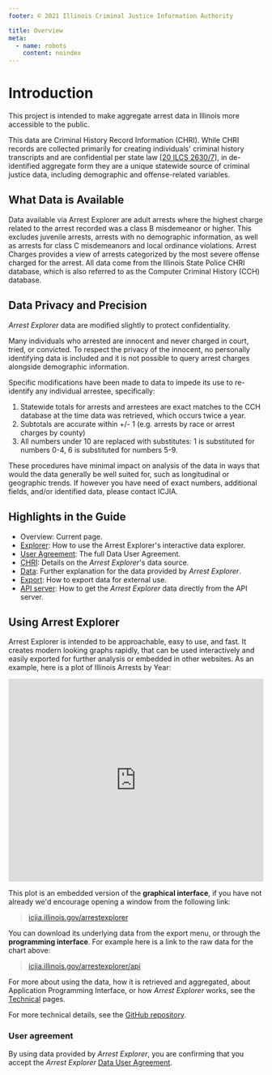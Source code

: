 ```yaml
---
footer: © 2021 Illinois Criminal Justice Information Authority

title: Overview
meta:
  - name: robots
    content: noindex
---
```


# Introduction

This project is intended to make aggregate arrest data in Illinois more accessible to the public.

This data are Criminal History Record Information (CHRI). While CHRI records are collected primarily for creating individuals' criminal history transcripts and are confidential per state law [[20 ILCS 2630/7](https://www.ilga.gov/legislation/ilcs/ilcs3.asp?ActID=350&ChapterID=5)], in de-identified aggregate form they are a unique statewide source of criminal justice data, including demographic and offense-related variables.

## What Data is Available

Data available via Arrest Explorer are adult arrests where the highest charge related to the arrest recorded was a class B misdemeanor or higher. This excludes juvenile arrests, arrests with no demographic information, as well as arrests for class C misdemeanors and local ordinance violations. Arrest Charges provides a view of arrests categorized by the most severe offense charged for the arrest. All data come from the Illinois State Police CHRI database, which is also referred to as the Computer Criminal History (CCH) database.

## Data Privacy and Precision

_Arrest Explorer_ data are modified slightly to protect confidentiality.

Many individuals who arrested are innocent and never charged in court, tried, or convicted. To respect the privacy of the innocent, no personally identifying data is included and it is not possible to query arrest charges alongside demographic information.

Specific modifications have been made to data to impede its use to re-identify any individual arrestee, specifically:

1.  Statewide totals for arrests and arrestees are exact matches to the CCH database at the time data was retrieved, which occurs twice a year.
2.  Subtotals are accurate within +/- 1 (e.g. arrests by race or arrest charges by county)
3.  All numbers under 10 are replaced with substitutes: 1 is substituted for numbers 0-4, 6 is substituted for numbers 5-9.

These procedures have minimal impact on analysis of the data in ways that would the data generally be well suited for, such as longitudinal or geographic trends. If however you have need of exact numbers, additional fields, and/or identified data, please contact ICJIA.

## Highlights in the Guide

- Overview: Current page.
- [Explorer](./explorer): How to use the Arrest Explorer's interactive data explorer.
- [User Agreement](/user_agreement): The full Data User Agreement.
- [CHRI](./technical/chri): Details on the _Arrest Explorer_'s data source.
- [Data](./technical/data): Further explanation for the data provided by _Arrest Explorer_.
- [Export](/technical/export-data): How to export data for external use.
- [API server](./technical/api): How to get the _Arrest Explorer_ data directly from the API server.

## Using Arrest Explorer

Arrest Explorer is intended to be approachable, easy to use, and fast. It creates modern looking graphs rapidly, that can be used interactively and easily exported for further analysis or embedded in other websites. As an example, here is a plot of Illinois Arrests by Year:

<iframe title="Plot of Illinois Arrests by Year" width="100%" height="400" frameborder="0" src="https://icjia.illinois.gov/arrestexplorer/?embed"></iframe>

This plot is an embedded version of the **graphical interface**, if you have not already we'd encourage opening a window from the following link:

> <a href="https://icjia.illinois.gov/arrestexplorer" target="\_blank">icjia.illinois.gov/arrestexplorer</a>

You can download its underlying data from the export menu, or through the **programming interface**. For example here is a link to the raw data for the chart above:

> [icjia.illinois.gov/arrestexplorer/api](https://icjia.illinois.gov/arrestexplorer/api)

For more about using the data, how it is retrieved and aggregated, about Application Programming Interface, or how _Arrest Explorer_ works, see the [Technical](/technical/) pages.

For more technical details, see the [GitHub repository](https://github.com/ICJIA/arrest_explorer).

### User agreement

By using data provided by _Arrest Explorer_, you are confirming that you accept the _Arrest Explorer_ [Data User Agreement](/User_Agreement).

<FundingStatement />
